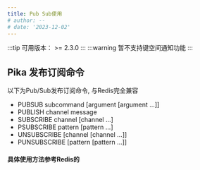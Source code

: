 ```yaml
---
title: Pub Sub使用
# author: --
# date: '2023-12-02'
---
```


:::tip
可用版本： >= 2.3.0
:::
:::warning
暂不支持键空间通知功能
:::
## Pika 发布订阅命令

以下为Pub/Sub发布订阅命令, 与Redis完全兼容

- PUBSUB subcommand \[argument \[argument ...\]\]
- PUBLISH channel message
- SUBSCRIBE channel \[channel ...\]
- PSUBSCRIBE pattern \[pattern ...\]
- UNSUBSCRIBE \[channel \[channel ...\]\]
- PUNSUBSCRIBE \[pattern \[pattern ...\]\]

#### 具体使用方法参考Redis的
